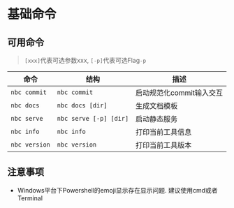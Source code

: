 # 基础命令

## 可用命令

> `[xxx]`代表可选参数xxx, `[-p]`代表可选Flag`-p`

| 命令 | 结构 | 描述 |
| --- | --- | --- |
| `nbc commit` | `nbc commit` | 启动规范化commit输入交互 |
| `nbc docs` | `nbc docs [dir]` | 生成文档模板 |
| `nbc serve` | `nbc serve [-p] [dir]` | 启动静态服务 |
| `nbc info` | `nbc info` | 打印当前工具信息 |
| `nbc version` | `nbc version` | 打印当前工具版本 |

## 注意事项

- Windows平台下Powershell的emoji显示存在显示问题. 建议使用cmd或者Terminal
